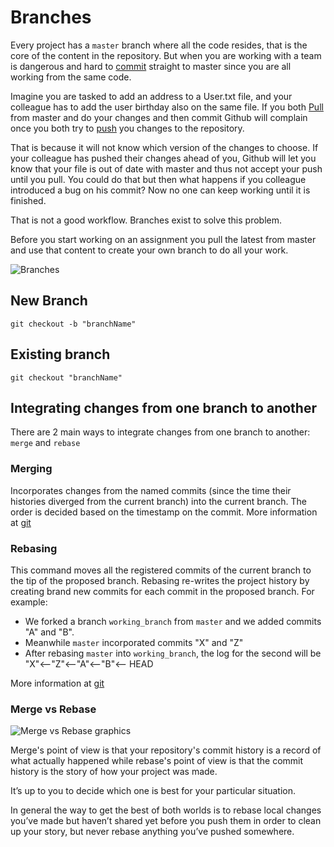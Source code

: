 # Branches

Every project has a `master` branch where all the code resides, that is the core of the content in the repository. But when you are working with a team is dangerous and hard to [commit](Commit_Push_Pull.md#Commit) straight to master since you are all working from the same code.

Imagine you are tasked to add an address to a User.txt file, and your colleague has to add the user birthday also on the same file. If you both [Pull](Commit_Push_Pull.md#Pull) from master and do your changes and then commit Github will complain once you both try to [push](Commit_Push_Pull.md#Push) you changes to the repository.

That is because it will not know which version of the changes to choose. If your colleague has pushed their changes ahead of you, Github will let you know that your file is out of date with master and thus not accept your push until you pull. You could do that but then what happens if you colleague introduced a bug on his commit? Now no one can keep working until it is finished.

That is not a good workflow. Branches exist to solve this problem.

Before you start working on an assignment you pull the latest from master and use that content to create your own branch to do all your work.

![Branches](../assets/branches.png)

## New Branch

`git checkout -b "branchName"`

## Existing branch

`git checkout "branchName"`

## Integrating changes from one branch to another

There are 2 main ways to integrate changes from one branch to another: `merge` and `rebase`

### Merging

Incorporates changes from the named commits (since the time their histories diverged from the current branch) into the current branch. The order is decided based on the timestamp on the commit.
More information at [git](https://git-scm.com/docs/git-merge)

### Rebasing

This command moves all the registered commits of the current branch to the tip of the proposed branch. Rebasing re-writes the project history by creating brand new commits for each commit in the proposed branch.
For example:

- We forked a branch `working_branch` from `master` and we added commits "A" and "B".
- Meanwhile `master` incorporated commits "X" and "Z"
- After rebasing `master` into `working_branch`, the log for the second will be "X"<--"Z"<--"A"<--"B"<-- HEAD

More information at [git](https://git-scm.com/docs/git-rebase)

### Merge vs Rebase

![Merge vs Rebase graphics](../assets/merge-rebase.png "Merge vs Rebase schema")

Merge's point of view is that your repository's commit history is a record of what actually happened while rebase's point of view is that the commit history is the story of how your project was made.

It’s up to you to decide which one is best for your particular situation.

In general the way to get the best of both worlds is to rebase local changes you’ve made but haven’t shared yet before you push them in order to clean up your story, but never rebase anything you’ve pushed somewhere.